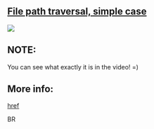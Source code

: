 ## [File path traversal, simple case](https://portswigger.net/web-security/file-path-traversal/lab-simple)


![](https://github.com/nu11secur1ty/PortSwigger-Web-Security-Academy/blob/main/Directory-traversal/File%20path_traversal-simple_case/Docs/Screenshot%202022-05-16%20125706.png)

## NOTE:
You can see what exactly it is in the video! =)

## More info:
[href](https://www.nu11secur1ty.com/2022/05/blog-post.html)

BR
